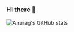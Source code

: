 ### Hi there 👋

![Anurag's GitHub stats](https://github-readme-stats.vercel.app/api?username=1K3H&show_icons=true&theme=onedark&count_private=true)
